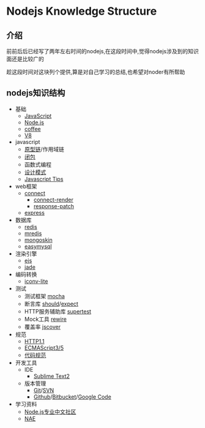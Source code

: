 Nodejs Knowledge Structure
========
## 介绍
前前后后已经写了两年左右时间的nodejs,在这段时间中,觉得nodejs涉及到的知识面还是比较广的

趁这段时间对这块列个提供,算是对自己学习的总结,也希望对noder有所帮助


## nodejs知识结构
- 基础
    - [JavaScript](https://developer.mozilla.org/en-US/docs/JavaScript)
    - [Node.js](http://nodejs.org/)
    - [coffee](http://coffeescript.org/)
    - [V8](http://code.google.com/p/v8/)
- javascript
    - [原型链](http://net.tutsplus.com/tutorials/javascript-ajax/prototypes-in-javascript-what-you-need-to-know/)/作用域链
    - [闭包](http://www.jibbering.com/faq/notes/closures/)
    - 函数式编程
    - [设计模式](http://addyosmani.com/resources/essentialjsdesignpatterns/book/)
    - [Javascript Tips](http://sanshi.me/articles/JavaScript-Garden-CN/html/index.html)
- web框架
    - [connect](http://www.senchalabs.org/connect/)
        - [connect-render](https://github.com/fengmk2/connect-render)
        - [response-patch](https://github.com/fengmk2/response-patch)
    - [express](http://expressjs.com/)
- 数据库
    - [redis](https://github.com/mranney/node_redis)
    - [mredis](https://github.com/dead-horse/multi_redis)
    - [mongoskin](https://github.com/kissjs/node-mongoskin)
    - [easymysql](https://github.com/aleafs/easymysql)
- 渲染引擎
    - [ejs](https://github.com/visionmedia/ejs)
    - [jade](https://github.com/visionmedia/jade)
- 编码转换
    - [iconv-lite](https://github.com/ashtuchkin/iconv-lite)
- 测试
   - 测试框架 [mocha](https://github.com/visionmedia/mocha)
   - 断言库 [should](https://github.com/visionmedia/should.js)/[expect](https://github.com/LearnBoost/expect.js)
   - HTTP服务辅助库 [supertest](https://github.com/visionmedia/supertest)
   - Mock工具 [rewire](https://github.com/jhnns/rewire)
   - 覆盖率 [jscover](https://github.com/fengmk2/jscover)
- 规范
    - [HTTP1.1](http://www.w3.org/Protocols/rfc2616/rfc2616.html)
    - [ECMAScript3/5](http://www.ecma-international.org/publications/standards/Ecma-262.htm)
    - [代码规范](https://github.com/windyrobin/iFrame/blob/master/style.md)
- 开发工具
    - IDE
        - [Sublime Text2](http://www.sublimetext.com/)
    - 版本管理
        - [Git](git-scm.com/)/[SVN](http://subversion.apache.org/)
        - [Github](https://github.com/)/[Bitbucket](https://bitbucket.org/)/[Google Code](http://code.google.com/hosting/)
- 学习资料
    - [Node.js专业中文社区](http://cnodejs.org/)
    - [NAE](http://cnodejs.net/)




